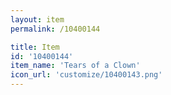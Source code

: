 ```yaml
---
layout: item
permalink: /10400144

title: Item
id: '10400144'
item_name: 'Tears of a Clown'
icon_url: 'customize/10400143.png'
---
```

